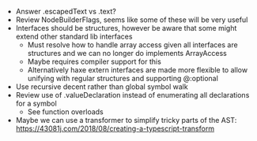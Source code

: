 - Answer .escapedText vs .text?
- Review NodeBuilderFlags, seems like some of these will be very useful
- Interfaces should be structures, however be aware that some might extend other standard lib interfaces
    - Must resolve how to handle array access given all interfaces are structures and we can no longer do implements ArrayAccess
    - Maybe requires compiler support for this
    - Alternatively haxe extern interfaces are made more flexible to allow unifying with regular structures and supporting @:optional
- Use recursive decent rather than global symbol walk
- Review use of .valueDeclaration instead of enumerating all declarations for a symbol
    - See function overloads
- Maybe we can use a transformer to simplify tricky parts of the AST: https://43081j.com/2018/08/creating-a-typescript-transform